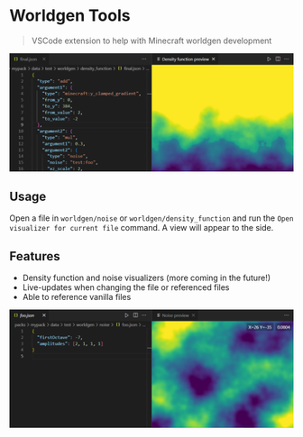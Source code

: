 # Worldgen Tools
> VSCode extension to help with Minecraft worldgen development

![density function visualization](images/density_visualizer.png)

## Usage
Open a file in `worldgen/noise` or `worldgen/density_function` and run the `Open visualizer for current file` command. A view will appear to the side.

## Features
- Density function and noise visualizers (more coming in the future!)
- Live-updates when changing the file or referenced files
- Able to reference vanilla files

![noise visualization](images/noise_visualizer.png)
